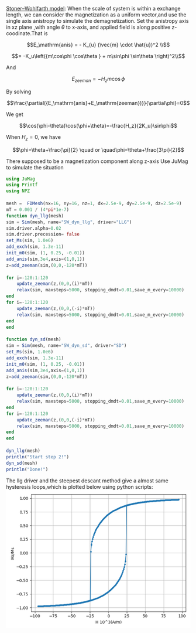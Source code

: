 [Stoner–Wohlfarth model](https://en.wikipedia.org/wiki/Stoner%E2%80%93Wohlfarth_model):
When the scale of system is within a exchange length, we can consider the magnetization as a uniform vector,and use the single axis anistropy to simulate the demagnetization.
Set the anistropy axis in xz plane ,with angle $\theta$ to x-axis, and applied field is along positive z-coodinate.That is
```math
E_\mathrm{anis} = - K_{u} (\vec{m} \cdot \hat{u})^2 \\
```
```math
= -K_u\left({m\cos\phi  \cos\theta } + m\sin\phi \sin\theta  \right)^2\\
```

And
```math
E_{zeeman}=-H_zm\cos\phi

```
By solving
```math
\frac{\partial({E_\mathrm{anis}+E_\mathrm{zeeman})}}{\partial\phi}=0
```
We get
```math
\cos(\phi-\theta)\cos(\phi+\theta)=-\frac{H_z}{2K_u}\sin\phi
```
When $H_z=0$, we have
```math
\phi=\theta+\frac{\pi}{2} \quad
or \quad\phi=\theta+\frac{3\pi}{2}
```
There supposed to be a magnetization component along z-axis
Use JuMag to simulate the situation



```julia
using JuMag
using Printf
using NPZ

mesh =  FDMesh(nx=16, ny=16, nz=1, dx=2.5e-9, dy=2.5e-9, dz=2.5e-9)
mT = 0.001 / (4*pi*1e-7)
function dyn_llg(mesh)
sim = Sim(mesh, name="SW_dyn_llg", driver="LLG")
sim.driver.alpha=0.02
sim.driver.precession= false
set_Ms(sim, 1.0e6)
add_exch(sim, 1.3e-11)
init_m0(sim, (1, 0.25, -0.01))
add_anis(sim,3e4,axis=(1,0,1))
z=add_zeeman(sim,(0,0,-120*mT))

for i=-120:1:120
    update_zeeman(z,(0,0,(i)*mT))
    relax(sim, maxsteps=5000, stopping_dmdt=0.01,save_m_every=10000)
end
for i=-120:1:120
    update_zeeman(z,(0,0,(-i)*mT))
    relax(sim, maxsteps=5000, stopping_dmdt=0.01,save_m_every=10000)
end
end

function dyn_sd(mesh)
sim = Sim(mesh, name="SW_dyn_sd", driver="SD")
set_Ms(sim, 1.0e6)
add_exch(sim, 1.3e-11)
init_m0(sim, (1, 0.25, -0.01))
add_anis(sim,3e4,axis=(1,0,1))
z=add_zeeman(sim,(0,0,-120*mT))

for i=-120:1:120
    update_zeeman(z,(0,0,(i)*mT))
    relax(sim, maxsteps=5000, stopping_dmdt=0.01,save_m_every=10000)
end
for i=-120:1:120
    update_zeeman(z,(0,0,(-i)*mT))
    relax(sim, maxsteps=5000, stopping_dmdt=0.01,save_m_every=10000)
end
end

dyn_llg(mesh)
println("Start step 2!")
dyn_sd(mesh)
println("Done!")

```
The llg driver and the steepest descant method give a almost same hysteresis loops,which is plotted below using python scripts:
![Stoner–Wohlfarth model(θ=pi/4)](scripts/sw.png)
